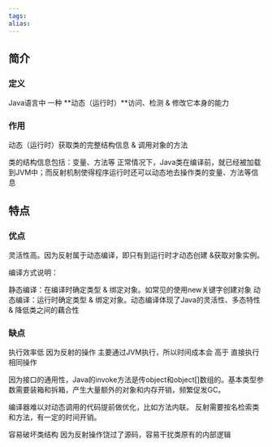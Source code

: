 ```yaml
---
tags: 
alias:
---
```

## 简介
### 定义
Java语言中 一种 **动态（运行时）**访问、检测 & 修改它本身的能力

### 作用
动态（运行时）获取类的完整结构信息 & 调用对象的方法

类的结构信息包括：变量、方法等
正常情况下，Java类在编译前，就已经被加载到JVM中；而反射机制使得程序运行时还可以动态地去操作类的变量、方法等信息
## 特点
### 优点
灵活性高。因为反射属于动态编译，即只有到运行时才动态创建 &获取对象实例。

编译方式说明：

静态编译：在编译时确定类型 & 绑定对象。如常见的使用new关键字创建对象
动态编译：运行时确定类型 & 绑定对象。动态编译体现了Java的灵活性、多态特性 & 降低类之间的藕合性
### 缺点
执行效率低
因为反射的操作 主要通过JVM执行，所以时间成本会 高于 直接执行相同操作

因为接口的通用性，Java的invoke方法是传object和object[]数组的。基本类型参数需要装箱和拆箱，产生大量额外的对象和内存开销，频繁促发GC。

编译器难以对动态调用的代码提前做优化，比如方法内联。
反射需要按名检索类和方法，有一定的时间开销。

容易破坏类结构
因为反射操作饶过了源码，容易干扰类原有的内部逻辑




